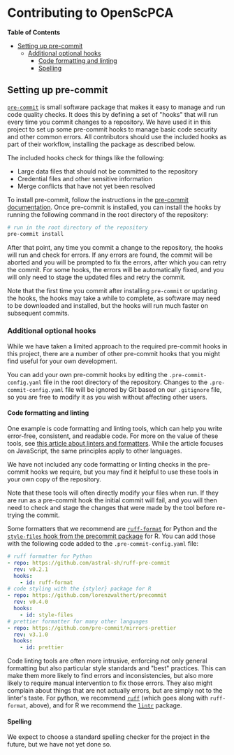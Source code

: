 # Contributing to OpenScPCA

**Table of Contents**
- [Setting up pre-commit](#setting-up-pre-commit)
  - [Additional optional hooks](#additional-optional-hooks)
    - [Code formatting and linting](#code-formatting-and-linting)
    - [Spelling](#spelling)

## Setting up pre-commit

[`pre-commit`](https://pre-commit.com) is small software package that makes it easy to manage and run code quality checks.
It does this by defining a set of "hooks" that will run every time you commit changes to a repository.
We have used it in this project to set up some pre-commit hooks to manage basic code security and other common errors.
All contributors should use the included hooks as part of their workflow, installing the package as described below.

The included hooks check for things like the following:

- Large data files that should not be committed to the repository
- Credential files and other sensitive information
- Merge conflicts that have not yet been resolved

To install pre-commit, follow the instructions in the [pre-commit documentation](https://pre-commit.com/#install).
Once pre-commit is installed, you can install the hooks by running the following command in the root directory of the repository:

```bash
# run in the root directory of the repository
pre-commit install
```


After that point, any time you commit a change to the repository, the hooks will run and check for errors.
If any errors are found, the commit will be aborted and you will be prompted to fix the errors, after which you can retry the commit.
For some hooks, the errors will be automatically fixed, and you will only need to stage the updated files and retry the commit.

Note that the first time you commit after installing `pre-commit` or updating the hooks, the hooks may take a while to complete, as software may need to be downloaded and installed, but the hooks will run much faster on subsequent commits.

### Additional optional hooks

While we have taken a limited approach to the required pre-commit hooks in this project, there are a number of other pre-commit hooks that you might find useful for your own development.

You can add your own pre-commit hooks by editing the `.pre-commit-config.yaml` file in the root directory of the repository.
Changes to the `.pre-commit-config.yaml` file will be ignored by Git based on our `.gitignore` file, so you are free to modify it as you wish without affecting other users.

#### Code formatting and linting

One example is code formatting and linting tools, which can help you write error-free, consistent, and readable code.
For more on the value of these tools, see [this article about linters and formatters](https://www.freecodecamp.org/news/using-prettier-and-jslint/).
While the article focuses on JavaScript, the same principles apply to other languages.

We have not included any code formatting or linting checks in the pre-commit hooks we require, but you may find it helpful to use these tools in your own copy of the repository.

Note that these tools will often directly modify your files when run.
If they are run as a pre-commit hook the initial commit will fail, and you will then need to check and stage the changes that were made by the tool before re-trying the commit.


Some formatters that we recommend are [`ruff-format`](https://docs.astral.sh/ruff/formatter/) for Python and the [`style-files` hook from the precommit package](https://lorenzwalthert.github.io/precommit/articles/available-hooks.html#style-files) for R.
You can add those with the following code added to the `.pre-commit-config.yaml` file:

```yaml
# ruff formatter for Python
- repo: https://github.com/astral-sh/ruff-pre-commit
  rev: v0.2.1
  hooks:
    - id: ruff-format
# code styling with the {styler} package for R
- repo: https://github.com/lorenzwalthert/precommit
  rev: v0.4.0
  hooks:
    - id: style-files
# prettier formatter for many other languages
- repo: https://github.com/pre-commit/mirrors-prettier
  rev: v3.1.0
  hooks:
    - id: prettier
```

Code linting tools are often more intrusive, enforcing not only general formatting but also particular style standards and "best" practices.
This can make them more likely to find errors and inconsistencies, but also more likely to require manual intervention to fix those errors.
They also might complain about things that are not actually errors, but are simply not to the linter's taste.
For python, we recommend [`ruff`](https://docs.astral.sh/ruff/) (which goes along with `ruff-format`, above), and for R we recommend the [`lintr`](https://lintr.r-lib.org) package.


#### Spelling

We expect to choose a standard spelling checker for the project in the future, but we have not yet done so.

